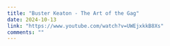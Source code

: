 ```yaml
---
title: "Buster Keaton - The Art of the Gag"
date: 2024-10-13
link: "https://www.youtube.com/watch?v=UWEjxkkB8Xs"
comments: ""
---
```


